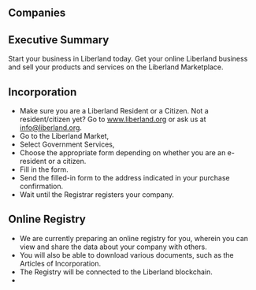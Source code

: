 ## Companies

## Executive Summary
Start your business in Liberland today. Get your online Liberland business and sell your products and services on the Liberland Marketplace. 

## Incorporation
* Make sure you are a Liberland Resident or a Citizen. Not a resident/citizen yet? Go to www.liberland.org or ask us at info@liberland.org.
* Go to the Liberland Market,
* Select Government Services,
* Choose the appropriate form depending on whether you are an e-resident or a citizen.
* Fill in the form.
* Send the filled-in form to the address indicated in your purchase confirmation.
* Wait until the Registrar registers your company.

## Online Registry
* We are currently preparing an online registry for you, wherein you can view and share the data about your company with others.
* You will also be able to download various documents, such as the Articles of Incorporation.
* The Registry will be connected to the Liberland blockchain.
* 
